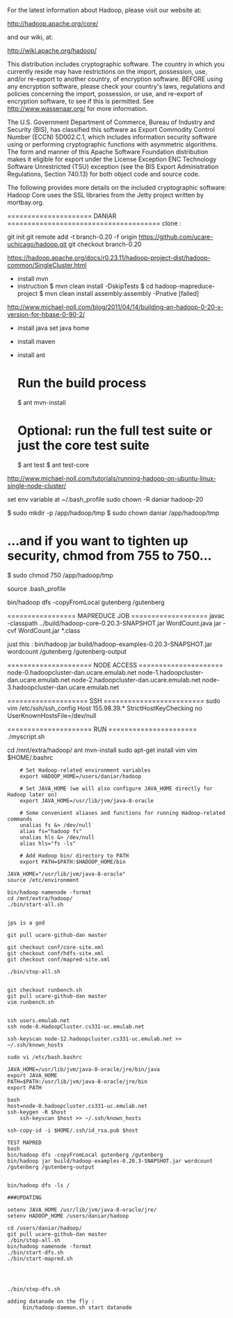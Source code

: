 For the latest information about Hadoop, please visit our website at:

   http://hadoop.apache.org/core/

and our wiki, at:

   http://wiki.apache.org/hadoop/

This distribution includes cryptographic software.  The country in 
which you currently reside may have restrictions on the import, 
possession, use, and/or re-export to another country, of 
encryption software.  BEFORE using any encryption software, please 
check your country's laws, regulations and policies concerning the
import, possession, or use, and re-export of encryption software, to 
see if this is permitted.  See <http://www.wassenaar.org/> for more
information.

The U.S. Government Department of Commerce, Bureau of Industry and
Security (BIS), has classified this software as Export Commodity 
Control Number (ECCN) 5D002.C.1, which includes information security
software using or performing cryptographic functions with asymmetric
algorithms.  The form and manner of this Apache Software Foundation
distribution makes it eligible for export under the License Exception
ENC Technology Software Unrestricted (TSU) exception (see the BIS 
Export Administration Regulations, Section 740.13) for both object 
code and source code.

The following provides more details on the included cryptographic
software:
  Hadoop Core uses the SSL libraries from the Jetty project written 
by mortbay.org.


===================== DANIAR ======================================
clone : 

git init
git remote add -t branch-0.20 -f origin https://github.com/ucare-uchicago/hadoop.git
git checkout branch-0.20


https://hadoop.apache.org/docs/r0.23.11/hadoop-project-dist/hadoop-common/SingleCluster.html
 - install mvn 
 - instruction
 	$ mvn clean install -DskipTests
	$ cd hadoop-mapreduce-project
	$ mvn clean install assembly:assembly -Pnative
[failed]

http://www.michael-noll.com/blog/2011/04/14/building-an-hadoop-0-20-x-version-for-hbase-0-90-2/
- install java set java home
- install maven
- install ant
	# Run the build process
	$ ant mvn-install

	# Optional: run the full test suite or just the core test suite
	$ ant test
	$ ant test-core

http://www.michael-noll.com/tutorials/running-hadoop-on-ubuntu-linux-single-node-cluster/

set env variable at ~/.bash_profile
sudo chown -R daniar hadoop-20

$ sudo mkdir -p /app/hadoop/tmp
$ sudo chown daniar /app/hadoop/tmp
# ...and if you want to tighten up security, chmod from 755 to 750...
$ sudo chmod 750 /app/hadoop/tmp

source .bash_profile

bin/hadoop dfs -copyFromLocal gutenberg /gutenberg

================= MAPREDUCE JOB ===================
javac -classpath ../build/hadoop-core-0.20.3-SNAPSHOT.jar  WordCount.java
jar -cvf WordCount.jar *.class

just this : bin/hadoop jar build/hadoop-examples-0.20.3-SNAPSHOT.jar wordcount /gutenberg /gutenberg-output

===================== NODE ACCESS =====================
node-0.hadoopcluster-dan.ucare.emulab.net 
node-1.hadoopcluster-dan.ucare.emulab.net 
node-2.hadoopcluster-dan.ucare.emulab.net 
node-3.hadoopcluster-dan.ucare.emulab.net 




==================== SSH =========================
sudo vim /etc/ssh/ssh_config
Host 155.98.39.*
   StrictHostKeyChecking no
   UserKnownHostsFile=/dev/null


===================== RUN ======================
./myscript.sh

cd /mnt/extra/hadoop/
ant mvn-install
sudo apt-get install vim
vim $HOME/.bashrc
```
	# Set Hadoop-related environment variables
	export HADOOP_HOME=/users/daniar/hadoop

	# Set JAVA_HOME (we will also configure JAVA_HOME directly for Hadoop later on)
	export JAVA_HOME=/usr/lib/jvm/java-8-oracle

	# Some convenient aliases and functions for running Hadoop-related commands
	unalias fs &> /dev/null
	alias fs="hadoop fs"
	unalias hls &> /dev/null
	alias hls="fs -ls"

	# Add Hadoop bin/ directory to PATH
	export PATH=$PATH:$HADOOP_HOME/bin

JAVA_HOME="/usr/lib/jvm/java-8-oracle"
source /etc/environment

bin/hadoop namenode -format
cd /mnt/extra/hadoop/
./bin/start-all.sh


jps is a god

git pull ucare-github-dan master

git checkout conf/core-site.xml
git checkout conf/hdfs-site.xml
git checkout conf/mapred-site.xml

./bin/stop-all.sh


git checkout runbench.sh
git pull ucare-github-dan master
vim runbench.sh


ssh users.emulab.net
ssh node-0.HadoopCluster.cs331-uc.emulab.net

ssh-keyscan node-12.hadoopcluster.cs331-uc.emulab.net >> ~/.ssh/known_hosts

sudo vi /etc/bash.bashrc

JAVA_HOME=/usr/lib/jvm/java-8-oracle/jre/bin/java
export JAVA_HOME
PATH=$PATH:/usr/lib/jvm/java-8-oracle/jre/bin
export PATH

bash
host=node-0.hadoopcluster.cs331-uc.emulab.net
ssh-keygen -R $host
	ssh-keyscan $host >> ~/.ssh/known_hosts

ssh-copy-id -i $HOME/.ssh/id_rsa.pub $host

TEST MAPRED
bash
bin/hadoop dfs -copyFromLocal gutenberg /gutenberg
bin/hadoop jar build/hadoop-examples-0.20.3-SNAPSHOT.jar wordcount /gutenberg /gutenberg-output


bin/hadoop dfs -ls /

###UPDATING

setenv JAVA_HOME /usr/lib/jvm/java-8-oracle/jre/
setenv HADOOP_HOME /users/daniar/hadoop

cd /users/daniar/hadoop/
git pull ucare-github-dan master
./bin/stop-all.sh
bin/hadoop namenode -format
./bin/start-dfs.sh
./bin/start-mapred.sh




./bin/stop-dfs.sh

adding datanode on the fly : 
	 bin/hadoop-daemon.sh start datanode


